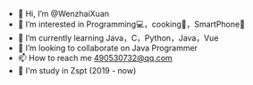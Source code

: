 - 👋 Hi, I’m @WenzhaiXuan
- 👀 I’m interested in Programming💻，cooking🍳，SmartPhone📱
- 🌱 I’m currently learning Java，C，Python，Java，Vue
- 💞️ I’m looking to collaborate on Java Programmer
- 📫 How to reach me 490530732@qq.com
- 🏫 I'm study in Zspt (2019 - now)

<!---
WenzhaiXuan/WenzhaiXuan is a ✨ special ✨ repository because its `README.md` (this file) appears on your GitHub profile.
You can click the Preview link to take a look at your changes.
--->
